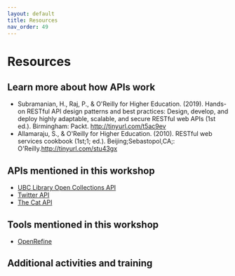 ```yaml
---
layout: default
title: Resources
nav_order: 49
---
```

# Resources

## Learn more about how APIs work

* Subramanian, H., Raj, P., & O'Reilly for Higher Education. (2019). Hands-on RESTful API design patterns and best practices: Design, develop, and deploy highly adaptable, scalable, and secure RESTful web APIs (1st ed.). Birmingham: Packt. http://tinyurl.com/t5ac9ev
* Allamaraju, S., & O'Reilly for Higher Education. (2010). RESTful web services cookbook (1st;1; ed.). Beijing;Sebastopol,CA;: O'Reilly.http://tinyurl.com/stu43gx

## APIs mentioned in this workshop

* [UBC Library Open Collections API](https://open.library.ubc.ca/docs)
* [Twitter API](https://developer.twitter.com/en/docs)
* [The Cat API](https://thecatapi.com/)

## Tools mentioned in this workshop

* [OpenRefine](https://openrefine.org/)

## Additional activities and training
